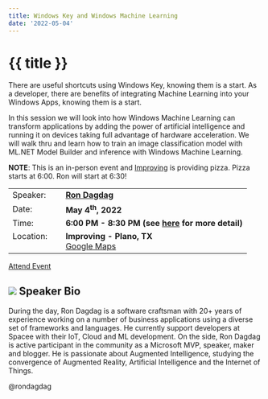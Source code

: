 ```yaml
---
title: Windows Key and Windows Machine Learning
date: '2022-05-04'
---
```

# {{ title }}

There are useful shortcuts using Windows Key, knowing them is a start. As a developer, there are benefits of integrating Machine Learning into your Windows Apps, knowing them is a start.

In this session we will look into how Windows Machine Learning can transform applications by adding the power of artificial intelligence and running it on devices taking full advantage of hardware acceleration. We will walk thru and learn how to train an image classification model with ML.NET Model Builder and inference with Windows Machine Learning.


**NOTE**: This is an in-person event and [Improving](https://improving.com/) is providing pizza. Pizza starts at 6:00. Ron will start at 6:30!



<table>
<tbody>
<tr><td>Speaker:</td><td>&nbsp;</td><td><b><a title="Ron Dagdag" target="_blank" href="https://twitter.com/rondagdag">Ron Dagdag</a></b></td></tr>
<tr><td>Date:</td><td>&nbsp;</td><td><b>May 4<sup>th</sup>, 2022</b></td></tr>
<tr><td valign="top">Time:</td><td>&nbsp;</td><td><b>6:00 PM - 8:30 PM (see <a title="Location" href="/contact/">here</a> for more detail)</b></td></tr>
<tr><td valign="top">Location:</td><td>&nbsp;</td><td><b>Improving - Plano, TX</b><br><a title="Google" target="_blank" href="https://g.page/improving-dallas?share">Google Maps</a></td></tr>
</tbody>
</table>

[Attend Event](https://www.eventbrite.com/e/windows-key-and-windows-machine-learning-tickets-328955834757)

## ![](/assets/img/icons/speakerbioicon.png) Speaker Bio

During the day, Ron Dagdag is a software craftsman with 20+ years of experience working on a number of business applications using a diverse set of frameworks and languages. He currently support developers at Spacee with their IoT, Cloud and ML development. On the side, Ron Dagdag is active participant in the community as a Microsoft MVP, speaker, maker and blogger. He is passionate about Augmented Intelligence, studying the convergence of Augmented Reality, Artificial Intelligence and the Internet of Things.

@rondagdag
